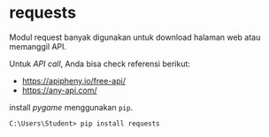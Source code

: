 # requests

Modul request banyak digunakan untuk download halaman web atau memanggil API.

Untuk _API call_, Anda bisa check referensi berikut:
- https://apipheny.io/free-api/
- https://any-api.com/

install _pygame_ menggunakan `pip`.

```
C:\Users\Student> pip install requests
```
